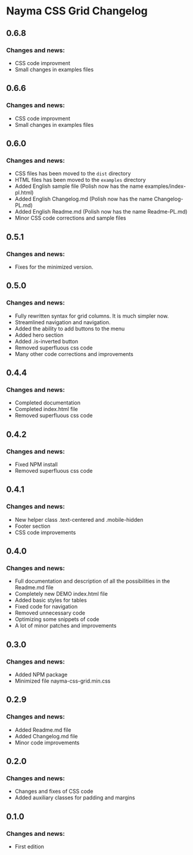 # Nayma CSS Grid Changelog

## 0.6.8

### Changes and news:

* CSS code improvment
* Small changes in examples files

## 0.6.6

### Changes and news:

* CSS code improvment
* Small changes in examples files


## 0.6.0

### Changes and news:

* CSS files has been moved to the `dist` directory
* HTML files has been moved to the `examples` directory
* Added English sample file (Polish now has the name examples/index-pl.html)
* Added English Changelog.md (Polish now has the name Changelog-PL.md)
* Added English Readme.md (Polish now has the name Readme-PL.md)
* Minor CSS code corrections and sample files

## 0.5.1

### Changes and news:

* Fixes for the minimized version.

## 0.5.0

### Changes and news:

* Fully rewritten syntax for grid columns. It is much simpler now.
* Streamlined navigation and navigation.
* Added the ability to add buttons to the menu
* Added hero section
* Added .is-inverted button
* Removed superfluous css code
* Many other code corrections and improvements

## 0.4.4

### Changes and news:

* Completed documentation
* Completed index.html file
* Removed superfluous css code

## 0.4.2

### Changes and news:

* Fixed NPM install
* Removed superfluous css code

## 0.4.1

### Changes and news:

* New helper class .text-centered and .mobile-hidden
* Footer section
* CSS code improvements

## 0.4.0

### Changes and news:

* Full documentation and description of all the possibilities in the Readme.md file
* Completely new DEMO index.html file
* Added basic styles for tables
* Fixed code for navigation
* Removed unnecessary code
* Optimizing some snippets of code
* A lot of minor patches and improvements

## 0.3.0

### Changes and news:

* Added NPM package
* Minimized file nayma-css-grid.min.css

## 0.2.9

### Changes and news:

* Added Readme.md file
* Added Changelog.md file
* Minor code improvements

## 0.2.0

### Changes and news:

* Changes and fixes of CSS code
* Added auxiliary classes for padding and margins

## 0.1.0

### Changes and news:

* First edition